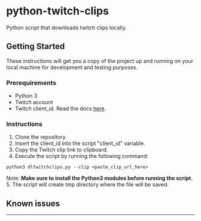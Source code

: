 # python-twitch-clips

Python script that downloads twitch clips locally.

## Getting Started

These instructions will get you a copy of the project up and running on your local machine for development and testing purposes.

### Prerequirements

* Python 3
* Twitch account 
* Twitch client_id. Read the docs [here](https://dev.twitch.tv/docs/v5/#getting-a-client-id).

### Instructions

1. Clone the repository.
2. Insert the client_id into the script "client_id" variable.
3. Copy the Twitch clip link to clipboard.
4. Execute the script by running the following command:
```console  
python3 dltwitchclips.py --clip <paste_clip_url_here> 
```  
Note: **Make sure to install the Python3 modules before running the script.**  
5. The script will create tmp directory where the file will be saved.

## Known issues
---